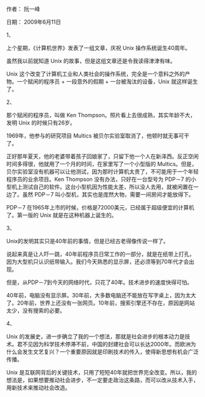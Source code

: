 作者： 阮一峰

日期： 2009年6月11日

1、

上个星期，《计算机世界》发表了一组文章，庆祝 Unix 操作系统诞生40周年。

虽然我以前就知道 Unix 的故事，但是这组文章还是令我读得津津有味。

Unix 这个改变了计算机工业和人类社会的操作系统，完全是一个意料之外的产物。一个赋闲的程序员 + 一段意外的假期 + 一台被淘汰的设备，Unix 就这样诞生了。

2、

那个赋闲的程序员，叫做 Ken Thompson。照片看上去很成熟，其实年龄不大，发明 Unix 的时候只有26岁。

1969年，他参与的研究项目 Multics 被贝尔实验室取消了，他顿时就无事可干了。

正好那年夏天，他的老婆带着孩子回娘家了，只留下他一个人在新泽西。反正空闲时间多得很，他就用了一个月的时间，在家里写了一个小型版的 Multics。但是，贝尔实验室没有机器可以让他测试，因为那时计算机太贵了，不可能用于一个年轻程序员的业余项目。Ken Thompson 没有办法，只好在一台型号为 PDP－7 的小型机上测试自己的软件。这台小型机因为性能太差，所以没人去用，就被闲置在一边了。虽然 PDP－7 叫小型机，其实也是庞然大物，需要一间房间才能放得下。

PDP－7 在1965年上市的时候，价格是72000美元，已经属于超级便宜的计算机了。第一版的 Unix 就是在这种机器上诞生的。

3、

Unix的发明其实只是40年前的事情，但是已经古老得像传说一样了。

说起来真是让人吓一跳，40年前程序员日常工作的一部分，就是在纸带上打孔，因为大型机只认识纸带输入。我们今天熟悉的显示屏，还必须等到70年代才会出现。

但是，从PDP－7到今天的网络时代，只花了40年。技术进步的速度快得可怕。

40年前，电脑没有显示屏。30年前，大多数电脑还不能放在写字桌上，因为太大了。20年前，世界上还没有一张网页。10年前，搜索引擎还不存在，原因是网站太少，没有搜索的必要。

4、

Unix 的发展史，进一步确立了我的一个想法，那就是社会进步的根本动力是技术。君不见因为科学技术停滞不前，中国的封建社会可以长达2000年。而欧洲为什么会发生文艺复兴？一个重要原因就是印刷技术的传入，使得新思想有机会广泛传播。

Unix 是互联网背后的关键技术，只用了短短40年就把世界完全改变。所以，我的想法是，如果想要推动社会进步，不一定要走政治这条路，而可以改从技术入手，用新技术来推动社会改造。